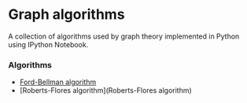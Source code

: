 # Graph algorithms

A collection of algorithms used by graph theory implemented in Python using IPython Notebook.

### Algorithms

* [Ford-Bellman algorithm](Ford-Bellman-algorithm)
* [Roberts-Flores algorithm](Roberts-Flores algorithm)

